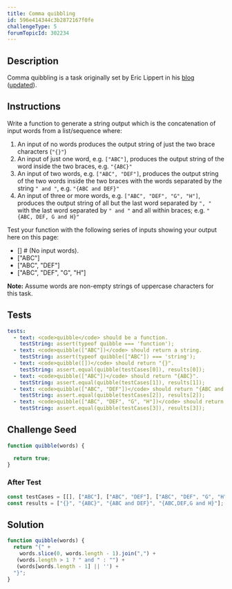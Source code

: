 ```yaml
---
title: Comma quibbling
id: 596e414344c3b2872167f0fe
challengeType: 5
forumTopicId: 302234
---
```


## Description
<section id='description'>
Comma quibbling is a task originally set by Eric Lippert in his <a href="https://blogs.msdn.com/b/ericlippert/archive/2009/04/15/comma-quibbling.aspx" target="_blank">blog</a> (<a href="https://ericlippert.com/2009/04/15/restating-the-problem/" target="_blank">updated</a>).
</section>

## Instructions
<section id='instructions'>
Write a function to generate a string output which is the concatenation of input words from a list/sequence where:
<ol>
  <li>An input of no words produces the output string of just the two brace characters (<code>"{}"</code>)</li>
  <li>An input of just one word, e.g. <code>["ABC"]</code>, produces the output string of the word inside the two braces, e.g. <code>"{ABC}"</code></li>
  <li>An input of two words, e.g. <code>["ABC", "DEF"]</code>, produces the output string of the two words inside the two braces with the words separated by the string <code>" and "</code>, e.g. <code>"{ABC and DEF}"</code></li>
  <li>An input of three or more words, e.g. <code>["ABC", "DEF", "G", "H"]</code>, produces the output string of all but the last word separated by <code>", "</code> with the last word separated by <code>" and "</code> and all within braces; e.g. <code>"{ABC, DEF, G and H}"</code></li>
</ol>
Test your function with the following series of inputs showing your output here on this page:
<ul>
  <li>[] # (No input words).</li>
  <li>["ABC"]</li>
  <li>["ABC", "DEF"]</li>
  <li>["ABC", "DEF", "G", "H"]</li>
</ul>
<strong>Note:</strong> Assume words are non-empty strings of uppercase characters for this task.
</section>

## Tests
<section id='tests'>

```yml
tests:
  - text: <code>quibble</code> should be a function.
    testString: assert(typeof quibble === 'function');
  - text: <code>quibble(["ABC"])</code> should return a string.
    testString: assert(typeof quibble(["ABC"]) === 'string');
  - text: <code>quibble([])</code> should return "{}".
    testString: assert.equal(quibble(testCases[0]), results[0]);
  - text: <code>quibble(["ABC"])</code> should return "{ABC}".
    testString: assert.equal(quibble(testCases[1]), results[1]);
  - text: <code>quibble(["ABC", "DEF"])</code> should return "{ABC and DEF}".
    testString: assert.equal(quibble(testCases[2]), results[2]);
  - text: <code>quibble(["ABC", "DEF", "G", "H"])</code> should return "{ABC,DEF,G and H}".
    testString: assert.equal(quibble(testCases[3]), results[3]);

```

</section>

## Challenge Seed
<section id='challengeSeed'>

<div id='js-seed'>

```js
function quibble(words) {

  return true;
}
```

</div>


### After Test
<div id='js-teardown'>

```js
const testCases = [[], ["ABC"], ["ABC", "DEF"], ["ABC", "DEF", "G", "H"]];
const results = ["{}", "{ABC}", "{ABC and DEF}", "{ABC,DEF,G and H}"];
```

</div>

</section>

## Solution
<section id='solution'>


```js
function quibble(words) {
  return "{" +
    words.slice(0, words.length - 1).join(",") +
   (words.length > 1 ? " and " : "") +
   (words[words.length - 1] || '') +
  "}";
}

```

</section>
